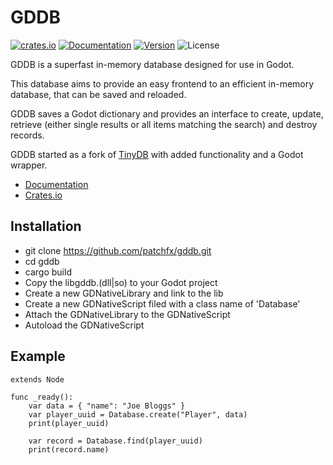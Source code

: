 # GDDB

[![crates.io](https://img.shields.io/crates/v/gddb.svg)](https://crates.io/crates/gddb) 
[![Documentation](https://docs.rs/gddb/badge.svg)](https://docs.rs/gddb) 
[![Version](https://img.shields.io/badge/rustc-1.51+-lightgray.svg)](https://blog.rust-lang.org/2021/03/25/Rust-1.51.0.html) 
![License](https://img.shields.io/crates/l/gddb.svg) 


GDDB is a superfast in-memory database designed for use in Godot.

This database aims to provide an easy frontend to an efficient in-memory database, that can be saved and reloaded.

GDDB saves a Godot dictionary and provides an interface to create, update, retrieve (either single results or all items matching the search) and destroy records.

GDDB started as a fork of [TinyDB](https://github.com/Owez/tinydb) with added functionality and a Godot wrapper.

- [Documentation](https://docs.rs/gddb)
- [Crates.io](https://crates.io/crates/gddb)

## Installation
- git clone https://github.com/patchfx/gddb.git
- cd gddb
- cargo build
- Copy the libgddb.(dll|so) to your Godot project
- Create a new GDNativeLibrary and link to the lib 
- Create a new GDNativeScript filed with a class name of 'Database'
- Attach the GDNativeLibrary to the GDNativeScript
- Autoload the GDNativeScript

## Example
```gdscript
extends Node

func _ready():
	var data = { "name": "Joe Bloggs" }
	var player_uuid = Database.create("Player", data)
	print(player_uuid)

	var record = Database.find(player_uuid)
	print(record.name)
```
